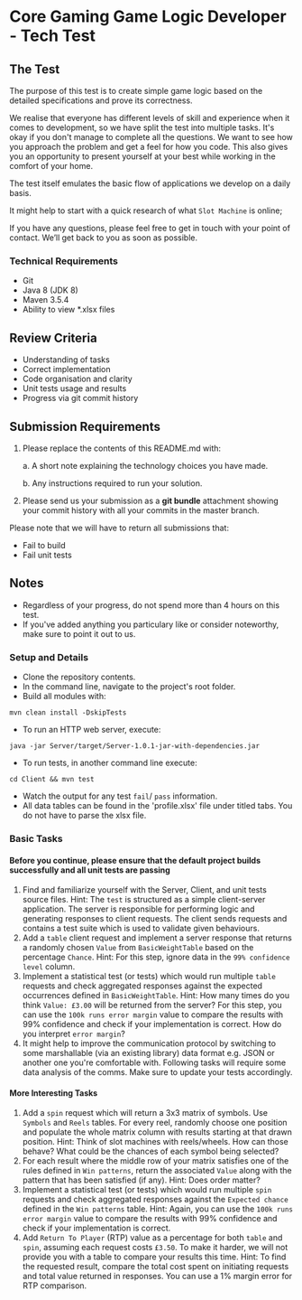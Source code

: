 # Core Gaming Game Logic Developer - Tech Test 

## The Test 

The purpose of this test is to create simple game logic based on the detailed specifications and prove its correctness.

We realise that everyone has different levels of skill and experience when it comes to development, so we have split the test into multiple tasks. It's okay if you don't manage to complete all the questions. We want to see how you approach the problem and get a feel for how you code. This also gives you an opportunity to present yourself at your best while working in the comfort of your home.

The test itself emulates the basic flow of applications we develop on a daily basis.

It might help to start with a quick research of what `Slot Machine` is online;

If you have any questions, please feel free to get in touch with your point of contact. We’ll get back to you as soon as possible. 

### Technical Requirements
 * Git
 * Java 8 (JDK 8)
 * Maven 3.5.4
 * Ability to view *.xlsx files

## Review Criteria 

* Understanding of tasks
* Correct implementation
* Code organisation and clarity 
* Unit tests usage and results
* Progress via git commit history

## Submission Requirements 

1. Please replace the contents of this README.md with: 

    a. A short note explaining the technology choices you have made. 

    b. Any instructions required to run your solution. 

2. Please send us your submission as a **git bundle** attachment showing your commit history with all your commits in the master branch. 

Please note that we will have to return all submissions that:
* Fail to build
* Fail unit tests

## Notes

* Regardless of your progress, do not spend more than 4 hours on this test.
* If you've added anything you particulary like or consider noteworthy, make sure to point it out to us.

### Setup and Details
 * Clone the repository contents.
 * In the command line, navigate to the project's root folder.
 * Build all modules with:
```
mvn clean install -DskipTests
```
 * To run an HTTP web server, execute: 
```
java -jar Server/target/Server-1.0.1-jar-with-dependencies.jar
```
 * To run tests, in another command line execute: 
```
cd Client && mvn test
```
 * Watch the output for any test `fail`/ `pass` information.
 * All data tables can be found in the 'profile.xlsx' file under titled tabs. You do not have to parse the xlsx file.

### Basic Tasks

#### Before you continue, please ensure that the default project builds successfully and all unit tests are passing ####

1. Find and familiarize yourself with the Server, Client, and unit tests source files. Hint: The `test` is structured as a simple client-server application. The server is responsible for performing logic and generating responses to client requests. The client sends requests and contains a test suite which is used to validate given behaviours.
2. Add a `table` client request and implement a server response that returns a randomly chosen `Value` from `BasicWeightTable` based on the percentage `Chance`. Hint: For this step, ignore data in the `99% confidence level` column.
3. Implement a statistical test (or tests) which would run multiple `table` requests and check aggregated responses against the expected occurrences defined in `BasicWeightTable`. Hint: How many times do you think `Value: £3.00` will be returned from the server? For this step, you can use the `100k runs error margin` value to compare the results with 99% confidence and check if your implementation is correct. How do you interpret `error margin`?
4. It might help to improve the communication protocol by switching to some marshallable (via an existing library) data format e.g. JSON or another one you're comfortable with. Following tasks will require some data analysis of the comms. Make sure to update your tests accordingly.

#### More Interesting Tasks

1. Add a `spin` request which will return a 3x3 matrix of symbols. Use `Symbols` and `Reels` tables. For every reel, randomly choose one position and populate the whole matrix column with results starting at that drawn position. Hint: Think of slot machines with reels/wheels. How can those behave? What could be the chances of each symbol being selected?
2. For each result where the middle row of your matrix satisfies one of the rules defined in `Win patterns`, return the associated `Value` along with the pattern that has been satisfied (if any). Hint: Does order matter?
3. Implement a statistical test (or tests) which would run multiple `spin` requests and check aggregated responses against the `Expected chance` defined in the `Win patterns` table. Hint: Again, you can use the `100k runs error margin` value to compare the results with 99% confidence and check if your implementation is correct. 
4. Add `Return To Player` (RTP) value as a percentage for both `table` and `spin`, assuming each request costs `£3.50`. To make it harder, we will not provide you with a table to compare your results this time. Hint: To find the requested result, compare the total cost spent on initiating requests and total value returned in responses. You can use a 1% margin error for RTP comparison.